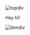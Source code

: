 ![topdiv](https://64.media.tumblr.com/34de2ee04785cba4c011f3a0e8974adc/c66445df1a34b26b-eb/s2048x3072/aae501cd31d840750de064a4358edd591f1536d9.pnj)

Hey hi!

![btmdiv](https://64.media.tumblr.com/6e12690b1166c3b95959f4afcdc6282e/c66445df1a34b26b-ae/s2048x3072/0e544cbd37a49bd1d25a046da2abdeab7bd8ba67.pnj)
